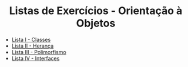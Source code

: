 <h1 align="center">Listas de Exercícios - Orientação à Objetos</h1>
<ul>
    <li><a href="../listas/lista-01.pdf">Lista I - Classes</a></li>
    <li><a href="../listas/lista-02.pdf">Lista II - Herança</a></li>
    <li><a href="../listas/lista-03.pdf">Lista III - Polimorfismo</a></li>
    <li><a href="../listas/lista-03.pdf">Lista IV - Interfaces</a></li>
</ul>
